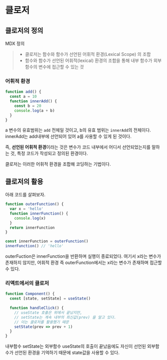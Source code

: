# 클로저

## 클로저의 정의
MDX 정의
> - 클로저는 함수와 함수가 선언된 어휘적 환경(Lexical Scope) 의 조합
> - 함수와 함수가 선언된 어휘적(lexical) 환경의 조합을 통해 내부 함수가 외부 함수의 변수에 접근할 수 있는 것
### 어휘적 환경
```typescript jsx
function add() {
  const a = 10
  function innerAdd() {
    const b = 20
    console.log(a + b)
  }
}
```

a 변수의 유효범위는 `add` 전체일 것이고, b의 유효 범위는 `innerAdd`의 전체이다.
innerAdd는 add내부에 선언되어 있어 a를 사용할 수 있게 된 것이다.

즉, **선언된 어휘적 환경**이라는 것은 변수가 코드 내부에서 어디서 선언되었는지를 말하는 것, 특정 코드가 작성되고 정의된 환경이다.


클로저는 이러한 어휘적 환경을 조합해 코딩하는 기법이다.

## 클로저의 활용
아래 코드를 살펴보자.
```typescript
function outerFunction() {
  var x = 'hello'
  function innerFunction() {
    console.log(x)
  }
  return innerFunction
}

const innerFunction = outerFunction()
innerFunction() // 'hello'
```

outerFuction은 innerFunction을 반환하며 실행이 종료되었다. 여기서 x라는 변수가 존재하지 않지만, 어휘적 환경 즉 outerFunction에서는 x라는 변수가 존재하며 접근할 수 있다.

### 리액트에서의 클로저
```typescript jsx
function Component() {
  const [state, setState] = useState()
  
  function handleClick() {
    // useState 호출은 위에서 끝났지만,
    // setState는 계속 내부의 최신값(prev) 을 알고 있다.
    // 이는 클로저를 활용했기 때문
    setState(prev => prev + 1)
  }
}
```

내부함수 setState는 외부함수 useState의 호출이 끝났음에도 자신이 선언된 외부함수가 선언된 환경을 기억하기 때문에 state값을 사용할 수 있다.


